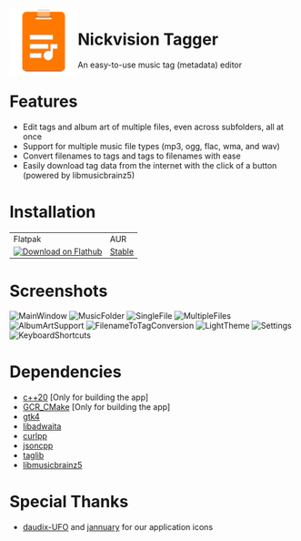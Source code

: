 <img align="left" style="vertical-align: middle" width="120" height="120" src="resources/org.nickvision.tagger.svg">

# Nickvision Tagger

An easy-to-use music tag (metadata) editor

# Features
- Edit tags and album art of multiple files, even across subfolders, all at once
- Support for multiple music file types (mp3, ogg, flac, wma, and wav)
- Convert filenames to tags and tags to filenames with ease
- Easily download tag data from the internet with the click of a button (powered by libmusicbrainz5)

# Installation

<table>
  <tr>
    <td>Flatpak</td>
    <td>AUR</td>
  </tr>
  <tr>
    <td>
      <a href='https://flathub.org/apps/details/org.nickvision.tagger'><img width='130' alt='Download on Flathub' src='https://flathub.org/assets/badges/flathub-badge-en.png'/></a>
    </td>
    <td>
      <a href='https://aur.archlinux.org/packages/nickvision-tagger'>Stable</a>
    </td>
  </tr>
</table>

# Screenshots
![MainWindow](https://user-images.githubusercontent.com/17648453/173400558-ec011b3b-fdeb-4718-99ff-f5028c02e423.png)
![MusicFolder](https://user-images.githubusercontent.com/17648453/171565079-5287d6c1-2698-48be-b9fd-eea1be912697.png)
![SingleFile](https://user-images.githubusercontent.com/17648453/171565097-69b1195a-4eac-4178-a809-fe0c1f4e81e5.png)
![MultipleFiles](https://user-images.githubusercontent.com/17648453/171565114-e223a9f1-4785-4ec2-bc03-4e9a6976466a.png)
![AlbumArtSupport](https://user-images.githubusercontent.com/17648453/171565137-aba8028e-40d7-473b-92f1-febfc1883fb2.png)
![FilenameToTagConversion](https://user-images.githubusercontent.com/17648453/170810816-406b65fd-7f37-4d11-b821-8e7a82ab9029.png)
![LightTheme](https://user-images.githubusercontent.com/17648453/171565160-0d6dca47-886d-405b-8a11-58f20263cfdc.png)
![Settings](https://user-images.githubusercontent.com/17648453/170810823-6fe3baf0-2826-4ecf-8d30-c75a715095aa.png)
![KeyboardShortcuts](https://user-images.githubusercontent.com/17648453/173400574-ca97ecc7-367a-4a47-8729-0f08eb523bca.png)

# Dependencies
- [c++20](https://en.cppreference.com/w/cpp/20) [Only for building the app]
- [GCR_CMake](https://github.com/Makman2/GCR_CMake) [Only for building the app]
- [gtk4](https://gtk.org/)
- [libadwaita](https://gnome.pages.gitlab.gnome.org/libadwaita/)
- [curlpp](http://www.curlpp.org/)
- [jsoncpp](https://github.com/open-source-parsers/jsoncpp)
- [taglib](https://taglib.org/)
- [libmusicbrainz5](https://musicbrainz.org/doc/libmusicbrainz)

# Special Thanks
- [daudix-UFO](https://github.com/daudix-UFO) and [jannuary](https://github.com/jannuary) for our application icons
